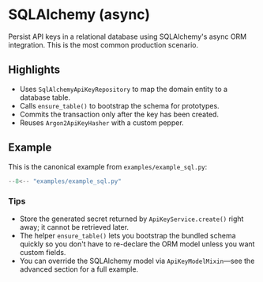 # SQLAlchemy (async)

Persist API keys in a relational database using SQLAlchemy's async ORM integration. This is the most common production scenario.

## Highlights

- Uses `SqlAlchemyApiKeyRepository` to map the domain entity to a database table.
- Calls `ensure_table()` to bootstrap the schema for prototypes.
- Commits the transaction only after the key has been created.
- Reuses `Argon2ApiKeyHasher` with a custom pepper.

## Example

This is the canonical example from `examples/example_sql.py`:

```python
--8<-- "examples/example_sql.py"
```

### Tips

- Store the generated secret returned by `ApiKeyService.create()` right away; it cannot be retrieved later.
- The helper `ensure_table()` lets you bootstrap the bundled schema quickly so you don't have to re-declare the ORM model unless you want custom fields.
- You can override the SQLAlchemy model via `ApiKeyModelMixin`—see the advanced section for a full example.
